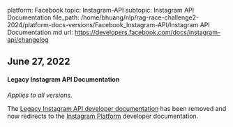 platform: Facebook
topic: Instagram-API
subtopic: Instagram API Documentation
file_path: /home/bhuang/nlp/rag-race-challenge2-2024/platform-docs-versions/Facebook_Instagram-API/Instagram API Documentation.md
url: https://developers.facebook.com/docs/instagram-api/changelog

## June 27, 2022

#### Legacy Instagram API Documentation

_Applies to all versions._

The [Legacy Instagram API developer documentation](https://l.facebook.com/l.php?u=https%3A%2F%2Fwww.instagram.com%2Fdeveloper%2F&h=AT1MhAuKx9huSVMkrWm8UHWeqmvk8dx9sH8ePS0yu1f03acKWyXFs0F0GDRe8JVXxWnjUVFQ8mCP41B-2tOAILizVzIDrdCsCsrETxVenvnOgcGKka_ca7ra5o1Dox8TktMEzAGp2FNxZbhsHiRtrw) has been removed and now redirects to the [Instagram Platform](https://developers.facebook.com/docs/instagram) developer documentation.

[](#)